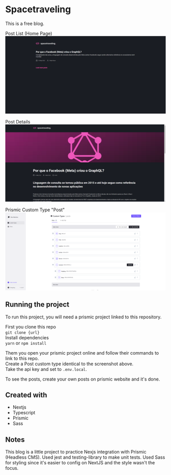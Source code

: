 # Spacetraveling

This is a free blog.

Post List (Home Page)
![alt Post List on Home Page](https://github.com/bernardobpl/Spacetraveling/blob/main/public/appPreview1.png?raw=true)

Post Details
![alt Post Details on Post Page](https://github.com/bernardobpl/Spacetraveling/blob/main/public/appPreview2.png?raw=true)

Prismic Custom Type "Post"
![alt Prismic custom type "Post"](https://github.com/bernardobpl/Spacetraveling/blob/main/public/appPreview3.png?raw=true)

## Running the project
To run this project, you will need a prismic project linked to this repository.

First you clone this repo  
`git clone {url}`  
Install dependencies  
`yarn` or `npm install`  
  
Them you open your prismic project online and follow their commands to link to this repo.  
Create a Post custom type identical to the screenshot above.  
Take the api key and set to `.env.local`.  
  
To see the posts, create your own posts on prismic website and it's done.

## Created with

* Nextjs
* Typescript
* Prismic
* Sass

## Notes

This blog is a little project to practice Nexjs integration with Prismic (Headless CMS).
Used jest and testing-library to make unit tests.
Used Sass for styling since it's easier to config on NextJS and the style wasn't the focus.